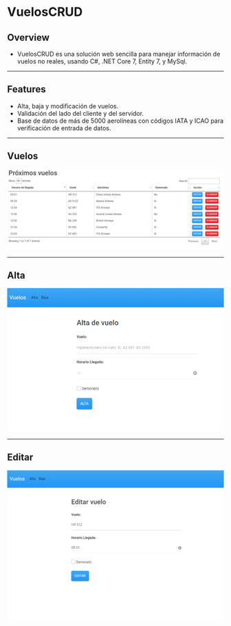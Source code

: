 # VuelosCRUD

## Overview
* VuelosCRUD es una solución web sencilla para manejar información de vuelos no reales, usando C#, .NET Core 7, Entity 7, y MySql.
---

## Features
* Alta, baja y modificación de vuelos.
* Validación del lado del cliente y del servidor.
* Base de datos de más de 5000 aerolíneas con códigos IATA y ICAO para verificación de entrada de datos.
---

## Vuelos
![](https://github.com/patorosso/VuelosCRUD/blob/master/readme_images/Index.PNG?raw=true)

---

## Alta
![](https://github.com/patorosso/VuelosCRUD/blob/master/readme_images/alta.PNG?raw=true)

---

## Editar
![](https://github.com/patorosso/VuelosCRUD/blob/master/readme_images/edit.PNG?raw=true)



